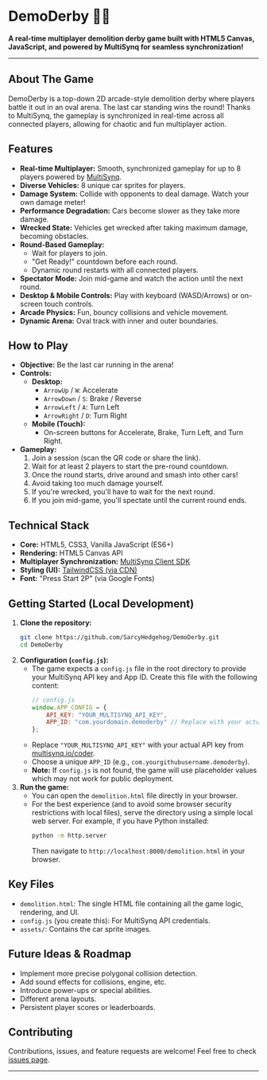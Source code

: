# DemoDerby 🚗💥

**A real-time multiplayer demolition derby game built with HTML5 Canvas, JavaScript, and powered by MultiSynq for seamless synchronization!**


---

## About The Game

DemoDerby is a top-down 2D arcade-style demolition derby where players battle it out in an oval arena. The last car standing wins the round! Thanks to MultiSynq, the gameplay is synchronized in real-time across all connected players, allowing for chaotic and fun multiplayer action.

## Features

*   **Real-time Multiplayer:** Smooth, synchronized gameplay for up to 8 players powered by [MultiSynq](https://multisynq.io/).
*   **Diverse Vehicles:** 8 unique car sprites for players.
*   **Damage System:** Collide with opponents to deal damage. Watch your own damage meter!
*   **Performance Degradation:** Cars become slower as they take more damage.
*   **Wrecked State:** Vehicles get wrecked after taking maximum damage, becoming obstacles.
*   **Round-Based Gameplay:**
    *   Wait for players to join.
    *   "Get Ready!" countdown before each round.
    *   Dynamic round restarts with all connected players.
*   **Spectator Mode:** Join mid-game and watch the action until the next round.
*   **Desktop & Mobile Controls:** Play with keyboard (WASD/Arrows) or on-screen touch controls.
*   **Arcade Physics:** Fun, bouncy collisions and vehicle movement.
*   **Dynamic Arena:** Oval track with inner and outer boundaries.

## How to Play

*   **Objective:** Be the last car running in the arena!
*   **Controls:**
    *   **Desktop:**
        *   `ArrowUp` / `W`: Accelerate
        *   `ArrowDown` / `S`: Brake / Reverse
        *   `ArrowLeft` / `A`: Turn Left
        *   `ArrowRight` / `D`: Turn Right
    *   **Mobile (Touch):**
        *   On-screen buttons for Accelerate, Brake, Turn Left, and Turn Right.
*   **Gameplay:**
    1.  Join a session (scan the QR code or share the link).
    2.  Wait for at least 2 players to start the pre-round countdown.
    3.  Once the round starts, drive around and smash into other cars!
    4.  Avoid taking too much damage yourself.
    5.  If you're wrecked, you'll have to wait for the next round.
    6.  If you join mid-game, you'll spectate until the current round ends.

## Technical Stack

*   **Core:** HTML5, CSS3, Vanilla JavaScript (ES6+)
*   **Rendering:** HTML5 Canvas API
*   **Multiplayer Synchronization:** [MultiSynq Client SDK](https://multisynq.io/docs/client/)
*   **Styling (UI):** [TailwindCSS (via CDN)](https://tailwindcss.com/)
*   **Font:** "Press Start 2P" (via Google Fonts)

## Getting Started (Local Development)

1.  **Clone the repository:**
    ```bash
    git clone https://github.com/SarcyHedgehog/DemoDerby.git
    cd DemoDerby
    ```
2.  **Configuration (`config.js`):**
    *   The game expects a `config.js` file in the root directory to provide your MultiSynq API key and App ID. Create this file with the following content:
        ```javascript
        // config.js
        window.APP_CONFIG = {
            API_KEY: "YOUR_MULTISYNQ_API_KEY",
            APP_ID: "com.yourdomain.demoderby" // Replace with your actual App ID
        };
        ```
    *   Replace `"YOUR_MULTISYNQ_API_KEY"` with your actual API key from [multisynq.io/coder](https://multisynq.io/coder).
    *   Choose a unique `APP_ID` (e.g., `com.yourgithubusername.demoderby`).
    *   **Note:** If `config.js` is not found, the game will use placeholder values which may not work for public deployment.
3.  **Run the game:**
    *   You can open the `demolition.html` file directly in your browser.
    *   For the best experience (and to avoid some browser security restrictions with local files), serve the directory using a simple local web server. For example, if you have Python installed:
        ```bash
        python -m http.server
        ```
        Then navigate to `http://localhost:8000/demolition.html` in your browser.

## Key Files

*   `demolition.html`: The single HTML file containing all the game logic, rendering, and UI.
*   `config.js` (you create this): For MultiSynq API credentials.
*   `assets/`: Contains the car sprite images.

## Future Ideas & Roadmap

*   Implement more precise polygonal collision detection.
*   Add sound effects for collisions, engine, etc.
*   Introduce power-ups or special abilities.
*   Different arena layouts.
*   Persistent player scores or leaderboards.

## Contributing

Contributions, issues, and feature requests are welcome! Feel free to check [issues page](https://github.com/SarcyHedgehog/DemoDerby/issues).


---
